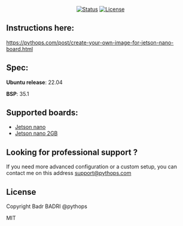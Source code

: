 <div align="center">

[![Status](https://img.shields.io/badge/status-active-success.svg)]()
[![License](https://img.shields.io/badge/license-MIT-blue)]()
</div>

## Instructions here:

https://pythops.com/post/create-your-own-image-for-jetson-nano-board.html

## Spec:
**Ubuntu release**: 22.04

**BSP**: 35.1

## Supported boards:
- [Jetson nano](https://developer.nvidia.com/embedded/jetson-nano-developer-kit)
- [Jetson nano 2GB](https://developer.nvidia.com/embedded/jetson-nano-2gb-developer-kit)

## Looking for professional support ?
If you need more advanced configuration or a custom setup, you can contact me on this address support@pythops.com

## License
Copyright Badr BADRI @pythops

MIT
